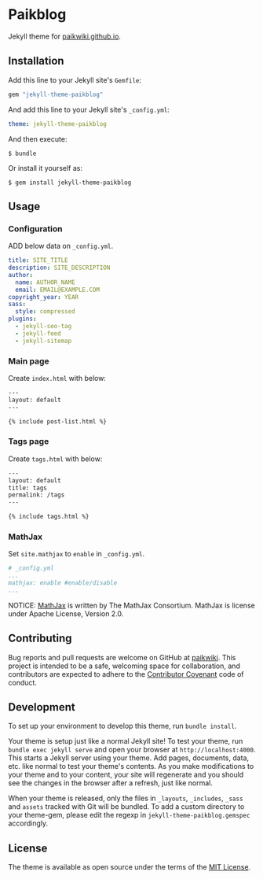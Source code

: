 # Paikblog

Jekyll theme for [paikwiki.github.io](https://paikwiki.github.io).

## Installation

Add this line to your Jekyll site's `Gemfile`:

```ruby
gem "jekyll-theme-paikblog"
```

And add this line to your Jekyll site's `_config.yml`:

```yaml
theme: jekyll-theme-paikblog
```

And then execute:

    $ bundle

Or install it yourself as:

    $ gem install jekyll-theme-paikblog

## Usage

### Configuration

ADD below data on `_config.yml`.

```yml
title: SITE_TITLE
description: SITE_DESCRIPTION
author:
  name: AUTHOR_NAME
  email: EMAIL@EXAMPLE.COM
copyright_year: YEAR
sass:
  style: compressed
plugins:
  - jekyll-seo-tag
  - jekyll-feed
  - jekyll-sitemap
```

### Main page

Create `index.html` with below:

```html
---
layout: default
---

{% include post-list.html %}

```

### Tags page

Create `tags.html` with below:

```html
---
layout: default
title: tags
permalink: /tags
---

{% include tags.html %}
```

### MathJax

Set `site.mathjax` to `enable` in `_config.yml`.

```yml
# _config.yml
...
mathjax: enable #enable/disable
...
```

NOTICE: [MathJax](https://www.mathjax.org/) is written by The MathJax Consortium. MathJax is license under Apache License, Version 2.0.

## Contributing

Bug reports and pull requests are welcome on GitHub at [paikwiki](mailto:paikwiki@gmail.com). This project is intended to be a safe, welcoming space for collaboration, and contributors are expected to adhere to the [Contributor Covenant](http://contributor-covenant.org) code of conduct.

## Development

To set up your environment to develop this theme, run `bundle install`.

Your theme is setup just like a normal Jekyll site! To test your theme, run `bundle exec jekyll serve` and open your browser at `http://localhost:4000`. This starts a Jekyll server using your theme. Add pages, documents, data, etc. like normal to test your theme's contents. As you make modifications to your theme and to your content, your site will regenerate and you should see the changes in the browser after a refresh, just like normal.

When your theme is released, only the files in `_layouts`, `_includes`, `_sass` and `assets` tracked with Git will be bundled.
To add a custom directory to your theme-gem, please edit the regexp in `jekyll-theme-paikblog.gemspec` accordingly.

## License

The theme is available as open source under the terms of the [MIT License](https://opensource.org/licenses/MIT).
